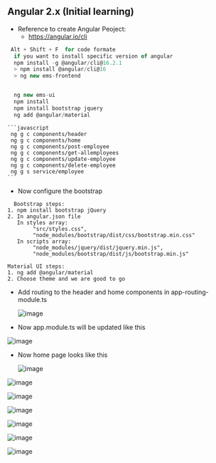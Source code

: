 ## Angular 2.x  (Initial learning) 

* Reference to create Angular Peoject:
  * https://angular.io/cli

    
```javascript
 Alt + Shift + F  for code formate
  if you want to install specific version of angular 
  npm install -g @angular/cli@16.2.1
  > npm install @angular/cli@16
  > ng new ems-frontend


  ng new ems-ui
  npm install
  npm install bootstrap jquery
  ng add @angular/material

```



    ```javascript
     ng g c components/header
     ng g c components/home
     ng g c components/post-employee
     ng g c components/get-allemployees
     ng g c components/update-employee
     ng g c components/delete-employee
     ng g s service/employee
    ```
* Now configure the bootstrap
  
```text
  Bootstrap steps:
1. npm install bootstrap jQuery
2. In angular.json file
   In styles array: 
        "src/styles.css",
        "node_modules/bootstrap/dist/css/bootstrap.min.css"
   In scripts array:
        "node_modules/jquery/dist/jquery.min.js",
        "node_modules/bootstrap/dist/js/bootstrap.min.js"

Material UI steps:
1. ng add @angular/material
2. Choose theme and we are good to go
```    

* Add routing to the header and home components in app-routing-module.ts

  ![image](https://github.com/veerrajukakarla434/2025-Front-End-Technology-Stack-Pilot-Project/assets/40323661/e3cb1abe-1bf5-479b-a2a9-15ac688c7402)

* Now app.module.ts will be updated like this

![image](https://github.com/veerrajukakarla434/2025-Front-End-Technology-Stack-Pilot-Project/assets/40323661/cfd2a909-885c-4b31-8556-5a307b76f51e)

* Now home page looks like this

  ![image](https://github.com/veerrajukakarla434/2025-Front-End-Technology-Stack-Pilot-Project/assets/40323661/8b0e0558-a9fd-41fd-9417-acb303aba969)


![image](https://github.com/veerrajukakarla434/2025-Front-End-Technology-Stack-Pilot-Project/assets/40323661/f2fc8fd4-1f6a-4e61-9eea-aadc1756d832)


![image](https://github.com/veerrajukakarla434/2025-Front-End-Technology-Stack-Pilot-Project/assets/40323661/87d1af7f-093d-42df-9954-978b2a1112cd)


![image](https://github.com/veerrajukakarla434/2025-Front-End-Technology-Stack-Pilot-Project/assets/40323661/b0f3c503-9d4b-4220-b892-42e6977d164b)

![image](https://github.com/veerrajukakarla434/2025-Front-End-Technology-Stack-Pilot-Project/assets/40323661/f631c973-1a87-42d9-b2fa-c8ed01c71d9c)

![image](https://github.com/veerrajukakarla434/2025-Front-End-Technology-Stack-Pilot-Project/assets/40323661/ce8fc29c-6d77-49c7-a5fb-3da2a5653716)

![image](https://github.com/veerrajukakarla434/2025-Front-End-Technology-Stack-Pilot-Project/assets/40323661/b2604163-704f-423f-98bf-3048d2becc26)


